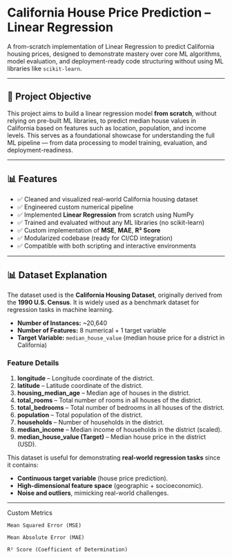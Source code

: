 # California House Price Prediction – Linear Regression

A from-scratch implementation of Linear Regression to predict California housing prices, designed to demonstrate mastery over core ML algorithms, model evaluation, and deployment-ready code structuring without using ML libraries like `scikit-learn`.

---

## 🚀 Project Objective

This project aims to build a linear regression model **from scratch**, without relying on pre-built ML libraries, to predict median house values in California based on features such as location, population, and income levels. This serves as a foundational showcase for understanding the full ML pipeline — from data processing to model training, evaluation, and deployment-readiness.

---

## 📊 Features

- ✅ Cleaned and visualized real-world California housing dataset
- ✅ Engineered custom numerical pipeline
- ✅ Implemented **Linear Regression** from scratch using NumPy
- ✅ Trained and evaluated without any ML libraries (no scikit-learn)
- ✅ Custom implementation of **MSE**, **MAE**, **R² Score**
- ✅ Modularized codebase (ready for CI/CD integration)
- ✅ Compatible with both scripting and interactive environments

---

## 📊 Dataset Explanation

The dataset used is the **California Housing Dataset**, originally derived from the **1990 U.S. Census**. It is widely used as a benchmark dataset for regression tasks in machine learning.

- **Number of Instances:** ~20,640  
- **Number of Features:** 8 numerical + 1 target variable  
- **Target Variable:** `median_house_value` (median house price for a district in California)

### Feature Details
1. **longitude** – Longitude coordinate of the district.  
2. **latitude** – Latitude coordinate of the district.  
3. **housing_median_age** – Median age of houses in the district.  
4. **total_rooms** – Total number of rooms in all houses of the district.  
5. **total_bedrooms** – Total number of bedrooms in all houses of the district.  
6. **population** – Total population of the district.  
7. **households** – Number of households in the district.  
8. **median_income** – Median income of households in the district (scaled).  
9. **median_house_value (Target)** – Median house price in the district (USD).  

This dataset is useful for demonstrating **real-world regression tasks** since it contains:
- **Continuous target variable** (house price prediction).  
- **High-dimensional feature space** (geographic + socioeconomic).  
- **Noise and outliers**, mimicking real-world challenges.  

---

Custom Metrics

    Mean Squared Error (MSE)

    Mean Absolute Error (MAE)

    R² Score (Coefficient of Determination)


